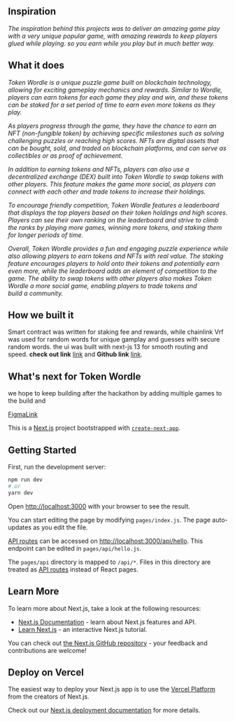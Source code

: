 ## Inspiration
_The inspiration behind this projects was to deliver an amazing game play with a very unique popular game, with amazing rewards to keep players glued while playing. so you earn while you play but in much better way._
## What it does
_Token Wordle is a unique puzzle game built on blockchain technology, allowing for exciting gameplay mechanics and rewards. Similar to Wordle, players can earn tokens for each game they play and win, and these tokens can be staked for a set period of time to earn even more tokens as they play._

_As players progress through the game, they have the chance to earn an NFT (non-fungible token) by achieving specific milestones such as solving challenging puzzles or reaching high scores. NFTs are digital assets that can be bought, sold, and traded on blockchain platforms, and can serve as collectibles or as proof of achievement._

_In addition to earning tokens and NFTs, players can also use a decentralized exchange (DEX) built into Token Wordle to swap tokens with other players. This feature makes the game more social, as players can connect with each other and trade tokens to increase their holdings._

_To encourage friendly competition, Token Wordle features a leaderboard that displays the top players based on their token holdings and high scores. Players can see their own ranking on the leaderboard and strive to climb the ranks by playing more games, winning more tokens, and staking them for longer periods of time._

_Overall, Token Wordle provides a fun and engaging puzzle experience while also allowing players to earn tokens and NFTs with real value. The staking feature encourages players to hold onto their tokens and potentially earn even more, while the leaderboard adds an element of competition to the game. The ability to swap tokens with other players also makes Token Wordle a more social game, enabling players to trade tokens and build a community._
## How we built it
Smart contract was written for staking fee and rewards, while chainlink Vrf was used for random words for unique gamplay and guesses with secure random words. the ui was built with next-js 13 for smooth routing and speed. **check out link** [link](https://token-wordle.vercel.app/) and **Github link** [link](https://github.com/joeephwild/token-wordle).

## What's next for Token Wordle
we hope to keep building after the hackathon by adding multiple games to the build and 

[FigmaLink](https://www.figma.com/file/bBQImW8v2Gd0ttCiZPhK4Y/Token-Wordle?node-id=0%3A1)

This is a [Next.js](https://nextjs.org/) project bootstrapped with [`create-next-app`](https://github.com/vercel/next.js/tree/canary/packages/create-next-app).
## Getting Started

First, run the development server:

```bash
npm run dev
# or
yarn dev
```

Open [http://localhost:3000](http://localhost:3000) with your browser to see the result.

You can start editing the page by modifying `pages/index.js`. The page auto-updates as you edit the file.

[API routes](https://nextjs.org/docs/api-routes/introduction) can be accessed on [http://localhost:3000/api/hello](http://localhost:3000/api/hello). This endpoint can be edited in `pages/api/hello.js`.

The `pages/api` directory is mapped to `/api/*`. Files in this directory are treated as [API routes](https://nextjs.org/docs/api-routes/introduction) instead of React pages.

## Learn More

To learn more about Next.js, take a look at the following resources:

- [Next.js Documentation](https://nextjs.org/docs) - learn about Next.js features and API.
- [Learn Next.js](https://nextjs.org/learn) - an interactive Next.js tutorial.

You can check out [the Next.js GitHub repository](https://github.com/vercel/next.js/) - your feedback and contributions are welcome!

## Deploy on Vercel

The easiest way to deploy your Next.js app is to use the [Vercel Platform](https://vercel.com/new?utm_medium=default-template&filter=next.js&utm_source=create-next-app&utm_campaign=create-next-app-readme) from the creators of Next.js.

Check out our [Next.js deployment documentation](https://nextjs.org/docs/deployment) for more details.

